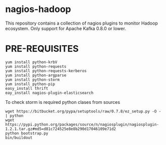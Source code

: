 nagios-hadoop
=============

This repository contains a collection of nagios plugins to monitor Hadoop ecosystem. Only support for Apache Kafka 0.8.0 or lower.

PRE-REQUISITES
==============
    yum install python-krbV
    yum install python-requests
    yum install python-requests-kerberos
    yum install python-argparse
    yum install python-storm
    yum install python-pip
    easy_install thrift
    eay_install nagios-plugin-elasticsearch

To check storm is required python clases from sources

    wget https://bitbucket.org/pypa/setuptools/raw/0.7.8/ez_setup.py -O - | python
    wget https://pypi.python.org/packages/source/n/nagiosplugin/nagiosplugin-1.2.1.tar.gz#md5=d81c724525e8e8b290d17046109e71d2
    python bootstrap.py
    bin/buildout

